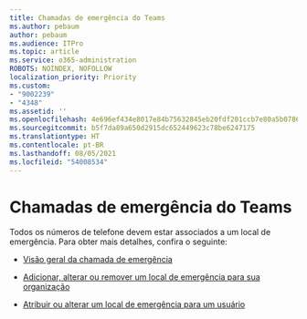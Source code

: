 ```yaml
---
title: Chamadas de emergência do Teams
ms.author: pebaum
author: pebaum
ms.audience: ITPro
ms.topic: article
ms.service: o365-administration
ROBOTS: NOINDEX, NOFOLLOW
localization_priority: Priority
ms.custom:
- "9002239"
- "4348"
ms.assetid: ''
ms.openlocfilehash: 4e696ef434e8017e84b75632845eb20fdf201ccb7e80a5b07864b8848b891c69
ms.sourcegitcommit: b5f7da89a650d2915dc652449623c78be6247175
ms.translationtype: HT
ms.contentlocale: pt-BR
ms.lasthandoff: 08/05/2021
ms.locfileid: "54008534"
---
```

# <a name="teams-emergency-calling"></a>Chamadas de emergência do Teams

Todos os números de telefone devem estar associados a um local de emergência. Para obter mais detalhes, confira o seguinte:

- [Visão geral da chamada de emergência](https://docs.microsoft.com/MicrosoftTeams/what-are-emergency-locations-addresses-and-call-routing)

- [Adicionar, alterar ou remover um local de emergência para sua organização](https://docs.microsoft.com/MicrosoftTeams/add-change-remove-emergency-location-organization)

- [Atribuir ou alterar um local de emergência para um usuário](https://docs.microsoft.com/MicrosoftTeams/assign-change-emergency-location-user)
